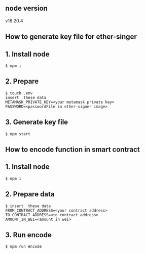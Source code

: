 ## node version
 v18.20.4

## How to generate key file for ether-singer

## 1. Install node
```shell
$ npm i
```
## 2. Prepare
```shell
$ touch .env 
insert  these data
METAMASK_PRIVATE_KEY=<your metamask private key>
PASSWORD=<passwordFile in ether-signer image>
```

## 3. Generate key file
```shell
$ npm start
```


## How to encode function in smart contract


## 1. Install node
```shell
$ npm i
```

## 2. Prepare data
```shell
$ insert  these data
FROM_CONTRACT_ADDRESS=<your contract address>
TO_CONTRACT_ADDRESS=<to contract address>
AMOUNT_IN_WEI=<amount in wei>
```

## 3. Run encode
```shell
$ npm run encode
```